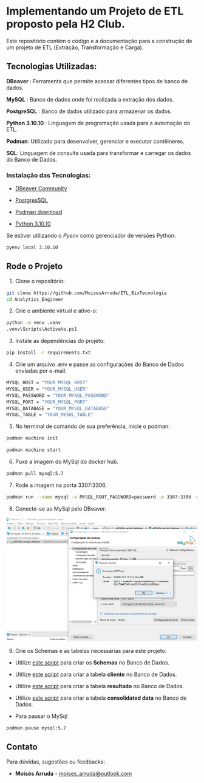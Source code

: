 # Implementando um Projeto de ETL proposto pela H2 Club.

Este repositório contém o código e a documentação para a construção de um projeto de ETL (Extração, Transformação e Carga).

## Tecnologias Utilizadas:

**DBeaver** : Ferramenta que permite acessar diferentes tipos de banco de dados.

**MySQL** : Banco de dados onde foi realizada a extração dos dados.

**PostgreSQL** : Banco de dados utilizado para armazenar os dados.

**Python 3.10.10** : Linguagem de programação usada para a automação do ETL.

**Podman**: Utilizado para desenvolver, gerenciar e executar contêineres.

**SQL**: Linguagem de consulta usada para transformar e carregar os dados do Banco de Dados.

### Instalação das Tecnologias:

* [DBeaver Community](https://dbeaver.io/download/)

* [PostgresSQL](https://www.postgresql.org/)

* [Podman download](https://podman.io/)

* [Python 3.10.10](https://www.python.org/downloads/release/python-31010/)

Se estiver utilizando o *Pyenv* como gerenciador de versões Python:

``` bash
pyenv local 3.10.10
```

## Rode o Projeto

1. Clone o repositório:

```bash
git clone https://github.com/MoisesArruda/ETL_BixTecnologia
cd Analytics_Engineer
```


2. Crie o ambiente virtual e ative-o:
```bash
python -m venv .venv
.venv\Scripts\Activate.ps1
```

3. Instale as dependências do projeto:
```bash
pip install -r requirements.txt
```

4. Crie um arquivo .env e passe as configurações do Banco de Dados enviadas por e-mail.
```bash
MYSQL_HOST = "YOUR_MYSQL_HOST"
MYSQL_USER = "YOUR_MYSQL_USER"
MYSQL_PASSWORD = "YOUR_MYSQL_PASSWORD"
MYSQL_PORT = "YOUR_MYSQL_PORT"
MYSQL_DATABASE = "YOUR_MYSQL_DATABASE"
MYSQL_TABLE = "YOUR_MYSQL_TABLE"
```

5. No terminal de comando de sua preferência, inicie o podman:

``` bash 
podman machine init
```

``` bash
podman machine start
```

6. Puxe a imagem do MySql do docker hub.

``` bash
podman pull mysql:5.7 
```

7. Rode a imagem na porta 3307:3306.
 ``` bash
podman run --name mysql -e MYSQL_ROOT_PASSWORD=password -p 3307:3306 -d mysql:5.7
 ```

8. Conecte-se ao MySql pelo DBeaver:

![db connect](https://github.com/MoisesArruda/Analytics_Engineer_H2Club/blob/main/images/MySql_connect.png)

9. Crie os Schemas e as tabelas necessárias para este projeto:

* Utilize [este script](https://github.com/MoisesArruda/Analytics_Engineer_H2Club/blob/main/sql/create_schema.sql) para criar os **Schemas** no Banco de Dados.

* Utilize [este script](https://github.com/MoisesArruda/Analytics_Engineer_H2Club/blob/main/sql/dim_cliente.sql) para criar a tabela **cliente** no Banco de Dados.

* Utilize [este script](https://github.com/MoisesArruda/Analytics_Engineer_H2Club/blob/main/sql/ft_resultado.sql) para criar a tabela **resultado** no Banco de Dados.

* Utilize [este script](https://github.com/MoisesArruda/Analytics_Engineer_H2Club/blob/main/sql/consolidated_data.sql) para criar a tabela **consolidated data** no Banco de Dados.


* Para pausar o MySql
```bash
podman pause mysql:5.7
```

## Contato
Para dúvidas, sugestões ou feedbacks:

* **Moisés Arruda** - moises_arruda@outlook.com